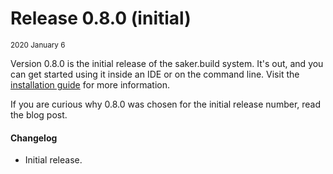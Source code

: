 # Release 0.8.0 (initial)

<small>2020 January 6</small>

Version 0.8.0 is the initial release of the saker.build system. It's out, and you can get started using it inside an IDE or on the command line. Visit the [installation guide](root:/saker.build/doc/installation.html) for more information.

If you are curious why 0.8.0 was chosen for the initial release number, read the [](odd_initial_release_number.md) blog post.

#### Changelog

* Initial release.
